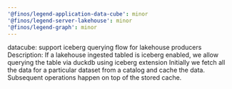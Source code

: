 ```yaml
---
'@finos/legend-application-data-cube': minor
'@finos/legend-server-lakehouse': minor
'@finos/legend-graph': minor
---
```


datacube: support iceberg querying flow for lakehouse producers
Description:
If a lakehouse ingested tabled is iceberg enabled, we allow querying the table via duckdb using iceberg extension
Initially we fetch all the data for a particular dataset from a catalog and cache the data. Subsequent operations happen on top of the stored cache.
